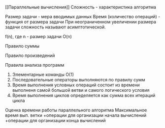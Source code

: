 [[Параллельные вычисления]]
Сложность - характеристика алгоритма

Размер задачи - мера вводимых данных
Время (количество операций) - функция от размера задачи
При неограниченном увеличении размера задачи сложность называют асимптотической.

f(n), где n - размер задачи
O(n)

Правило суммы

Правило произведений

Правила анализа программ
1. Элементарные команды О(1)
2. Последовательные операторы выполняются по правилу сумм
3. Время выполнения условных операций состоит из времени выполненя самой большой ветви и самого логического условия
4. Время выполнения циклов определяется как сумма всех итераций цикла

Оценка времени работы параллельного алгоритма
Максимальное время вып. ветки
+операции для организации начала вычислений
+операции для организации конца вычислений


